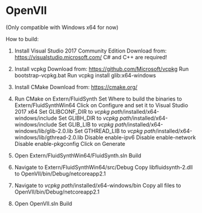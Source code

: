 # OpenVII
(Only compatible with Windows x64 for now)

How to build:
1. Install Visual Studio 2017 Community Edition
	Download from: https://visualstudio.microsoft.com/
	C# and C++ are required!
   
2. Install vcpkg
	Download from: https://github.com/Microsoft/vcpkg
	Run bootstrap-vcpkg.bat
	Run vcpkg install glib:x64-windows

3. Install CMake
	Download from: https://cmake.org/

4. Run CMake on Extern/FluidSynth
	Set Where to build the binaries to Extern/FluidSynthWin64
	Click on Configure and set it to Visual Studio 2017 x64	
	Set GLIBCONF_DIR to *vcpkg path*/installed/x64-windows/include
	Set GLIBH_DIR	 to *vcpkg path*/installed/x64-windows/include
	Set GLIB_LIB 	 to *vcpkg path*/installed/x64-windows/lib/glib-2.0.lib
	Set GTHREAD_LIB  to *vcpkg path*/installed/x64-windows/lib/gthread-2.0.lib
	Disable enable-ipv6
	Disable enable-network
	Disable enable-pkgconfig
	Click on Generate
	
5. Open Extern/FluidSynthWin64/FluidSynth.sln
	Build
	
6. Navigate to Extern/FluidSynthWin64/src/Debug
	Copy libfluidsynth-2.dll to OpenVII/bin/Debug/netcoreapp2.1
	
7. Navigate to *vcpkg path*/installed/x64-windows/bin
	Copy all files to OpenVII/bin/Debug/netcoreapp2.1
	
8. Open OpenVII.sln
	Build
